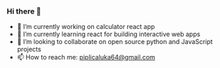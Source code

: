 ### Hi there 👋

- 🔭 I’m currently working on calculator react app
- 🌱 I’m currently learning react for building interactive web apps
- 👯 I’m looking to collaborate on open source python and JavaScript projects
- 📫 How to reach me: piplicaluka64@gmail.com
